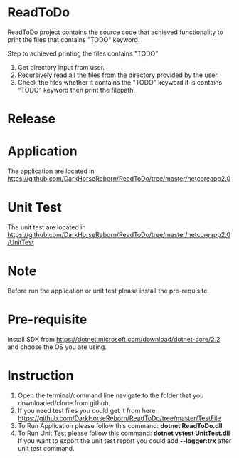# ReadToDo

ReadToDo project contains the source code that achieved functionality to print the files that contains "TODO" keyword.


Step to achieved printing the files contains "TODO"
1. Get directory input from user.
2. Recursively read all the files from the directory provided by the user.
3. Check the files whether it contains the "TODO" keyword if is contains "TODO" keyword then print the filepath.

# Release
# Application
The application are located in https://github.com/DarkHorseReborn/ReadToDo/tree/master/netcoreapp2.0

# Unit Test
The unit test are located in https://github.com/DarkHorseReborn/ReadToDo/tree/master/netcoreapp2.0/UnitTest

# Note
Before run the application or unit test please install the pre-requisite.

# Pre-requisite
Install SDK from https://dotnet.microsoft.com/download/dotnet-core/2.2 and choose the OS you are using.


# Instruction
1. Open the terminal/command line navigate to the folder that you downloaded/clone from github.
2. If you need test files you could get it from here https://github.com/DarkHorseReborn/ReadToDo/tree/master/TestFile
3. To Run Application please follow this command: **dotnet ReadToDo.dll**
4. To Run Unit Test please follow this command: **dotnet vstest UnitTest.dll**
   If you want to export the unit test report you could add **--logger:trx** after unit test command.


